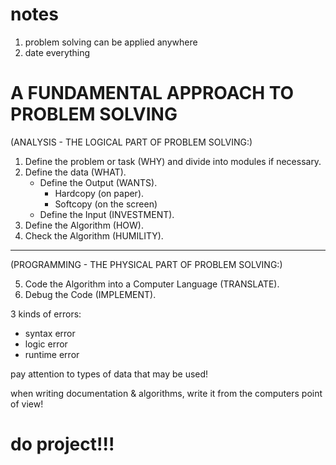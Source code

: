 # notes

1. problem solving can be applied anywhere
1. date everything


# A FUNDAMENTAL APPROACH TO PROBLEM SOLVING
  
(ANALYSIS - THE LOGICAL PART OF PROBLEM SOLVING:)  
  
1. Define the problem or task (WHY) and divide into modules if necessary.  
2. Define the data (WHAT).  
    + Define the Output (WANTS).  
        * Hardcopy (on paper).  
        * Softcopy (on the screen)  
    + Define the Input (INVESTMENT).  
3. Define the Algorithm (HOW).  
4. Check the Algorithm (HUMILITY).  
_____________________________________________________
  
(PROGRAMMING - THE PHYSICAL PART OF PROBLEM SOLVING:)  
  
5. Code the Algorithm into a Computer Language (TRANSLATE).  
6. Debug the Code (IMPLEMENT).  


3 kinds of errors:
- syntax error
- logic error
- runtime error

pay attention to types of data that may be used!

when writing documentation & algorithms, write it from the computers point of view!

# do project!!!
